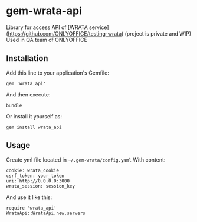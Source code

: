 # gem-wrata-api

Library for access API of [WRATA service] (https://github.com/ONLYOFFICE/testing-wrata) (project is private and WIP)
Used in QA team of ONLYOFFICE

## Installation

Add this line to your application's Gemfile:

    gem 'wrata_api'

And then execute:

    bundle

Or install it yourself as:

    gem install wrata_api

## Usage

Create yml file located in `~/.gem-wrata/config.yaml`
With content:
```
cookie: wrata_cookie
csrf_token: your_token
uri: http://0.0.0.0:3000
wrata_session: session_key
```

And use it like this:
```
require 'wrata_api'
WrataApi::WrataApi.new.servers
```